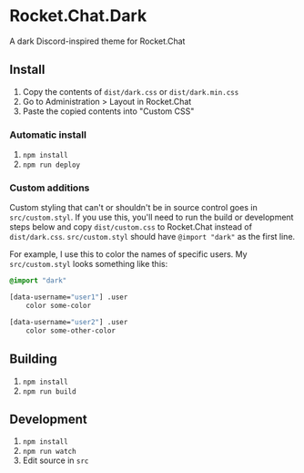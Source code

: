 # Rocket.Chat.Dark
A dark Discord-inspired theme for Rocket.Chat

## Install
1. Copy the contents of `dist/dark.css` or `dist/dark.min.css`
2. Go to Administration > Layout in Rocket.Chat
3. Paste the copied contents into "Custom CSS"

### Automatic install
1. `npm install`
2. `npm run deploy`

### Custom additions
Custom styling that can't or shouldn't be in source control goes in
`src/custom.styl`. If you use this, you'll need to run the build or development
steps below and copy `dist/custom.css` to Rocket.Chat instead of
`dist/dark.css`. `src/custom.styl` should have `@import "dark"` as the first
line.

For example, I use this to color the names of specific users. My
`src/custom.styl` looks something like this:

```css
@import "dark"

[data-username="user1"] .user
	color some-color

[data-username="user2"] .user
	color some-other-color
```

## Building
1. `npm install`
2. `npm run build`

## Development
1. `npm install`
2. `npm run watch`
3. Edit source in `src`
